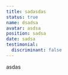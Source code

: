 ```yaml
---
title: sadasdas
status: true
name: dsadsa
avatar: asdsa
position: sadsa
date: sadsa
testimonial:
  discriminant: false
---
```

asdas
